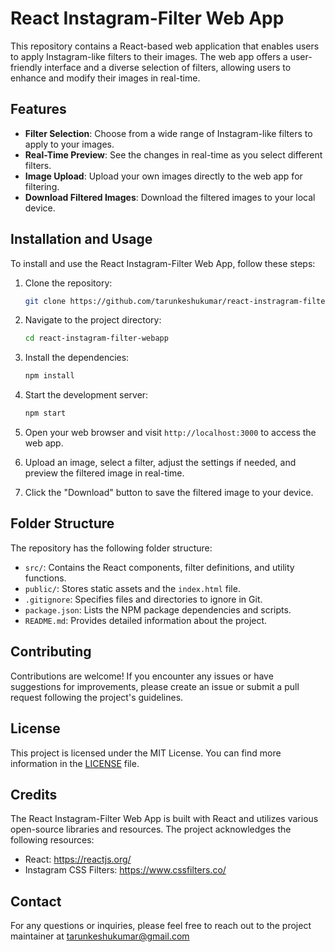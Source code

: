 # React Instagram-Filter Web App

This repository contains a React-based web application that enables users to apply Instagram-like filters to their images. The web app offers a user-friendly interface and a diverse selection of filters, allowing users to enhance and modify their images in real-time.

## Features

- **Filter Selection**: Choose from a wide range of Instagram-like filters to apply to your images.
- **Real-Time Preview**: See the changes in real-time as you select different filters.
- **Image Upload**: Upload your own images directly to the web app for filtering.
- **Download Filtered Images**: Download the filtered images to your local device.

## Installation and Usage

To install and use the React Instagram-Filter Web App, follow these steps:

1. Clone the repository:

   ```bash
   git clone https://github.com/tarunkeshukumar/react-instragram-filter-webapp.git
   ```

2. Navigate to the project directory:

   ```bash
   cd react-instagram-filter-webapp
   ```

3. Install the dependencies:

   ```bash
   npm install
   ```

4. Start the development server:

   ```bash
   npm start
   ```

5. Open your web browser and visit `http://localhost:3000` to access the web app.

6. Upload an image, select a filter, adjust the settings if needed, and preview the filtered image in real-time.

7. Click the "Download" button to save the filtered image to your device.

## Folder Structure

The repository has the following folder structure:

- `src/`: Contains the React components, filter definitions, and utility functions.
- `public/`: Stores static assets and the `index.html` file.
- `.gitignore`: Specifies files and directories to ignore in Git.
- `package.json`: Lists the NPM package dependencies and scripts.
- `README.md`: Provides detailed information about the project.

## Contributing

Contributions are welcome! If you encounter any issues or have suggestions for improvements, please create an issue or submit a pull request following the project's guidelines.

## License

This project is licensed under the MIT License. You can find more information in the [LICENSE](LICENSE) file.

## Credits

The React Instagram-Filter Web App is built with React and utilizes various open-source libraries and resources. The project acknowledges the following resources:

- React: https://reactjs.org/
- Instagram CSS Filters: https://www.cssfilters.co/

## Contact

For any questions or inquiries, please feel free to reach out to the project maintainer at tarunkeshukumar@gmail.com
